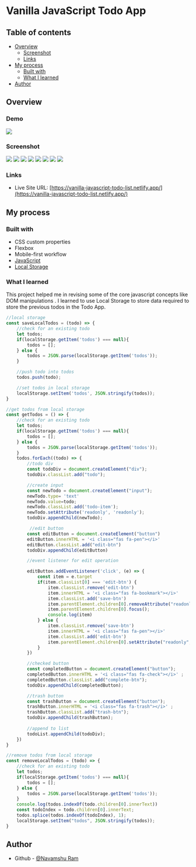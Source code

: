 # Vanilla JavaScript Todo App

## Table of contents

- [Overview](#overview)
  - [Screenshot](#screenshot)
  - [Links](#links)
- [My process](#my-process)
  - [Built with](#built-with)
  - [What I learned](#what-i-learned)
- [Author](#author)



## Overview

### Demo

![](./images/Animation.gif)

### Screenshot
![](./images/img1_desktop.png)
![](./images/img1_mobile.png)
![](./images/img2_desktop.png)
![](./images/img2_mobile.png)
![](./images/img3_desktop.png)
![](./images/img3_mobile.png)
![](./images/img4_desktop.png)
![](./images/img4_mobile.png)

### Links

- Live Site URL: [https://vanilla-javascript-todo-list.netlify.app/](https://vanilla-javascript-todo-list.netlify.app/)

## My process

### Built with

- CSS custom properties
- Flexbox
- Mobile-first workflow
- [JavaScript](https://www.javascript.com/)
- [Local Storage](https://developer.mozilla.org/en-US/docs/Web/API/Window/localStorage)
### What I learned

This project helped me in revising some of the core javascript concepts like DOM manipulations . I learned to use Local Storage to store data required to store the previous todos in the Todo App.

```js
//local storage
const saveLocalTodos = (todo) => {
    //check for an existing todo
    let todos;
    if(localStorage.getItem('todos') === null){
        todos = [];
    } else {
        todos = JSON.parse(localStorage.getItem('todos'));
    }

    //push todo into todos
    todos.push(todo);

    //set todos in local storage
    localStorage.setItem('todos', JSON.stringify(todos));
}

//get todos from local storage 
const getTodos = () => {
    //check for an existing todo
    let todos;
    if(localStorage.getItem('todos') === null){
        todos = [];
    } else {
        todos = JSON.parse(localStorage.getItem('todos'));
    }
    todos.forEach((todo) => {
        //todo div
        const todoDiv = document.createElement("div");
        todoDiv.classList.add("todo");

        //create input
        const newTodo = document.createElement("input");
        newTodo.type= 'text'
        newTodo.value=todo;
        newTodo.classList.add('todo-item');
        newTodo.setAttribute('readonly', 'readonly');
        todoDiv.appendChild(newTodo);

         //edit button
        const editButton = document.createElement("button")
        editButton.innerHTML = '<i class="fas fa-pen"></i>'
        editButton.classList.add("edit-btn")
        todoDiv.appendChild(editButton)

        //event listener for edit operation

        editButton.addEventListener('click', (e) => {
            const item = e.target
            if(item.classList[0] === 'edit-btn') {
                item.classList.remove('edit-btn')
                item.innerHTML = '<i class="fas fa-bookmark"></i>'
                item.classList.add('save-btn')
                item.parentElement.children[0].removeAttribute("readonly")
                item.parentElement.children[0].focus();
                console.log(item)
            } else {
                item.classList.remove('save-btn')
                item.innerHTML = '<i class="fas fa-pen"></i>'
                item.classList.add('edit-btn')
                item.parentElement.children[0].setAttribute("readonly", "readonly")
            }
        })

        //checked button
        const completedButton = document.createElement("button");
        completedButton.innerHTML = '<i class="fas fa-check"></i>' ;
        completedButton.classList.add("complete-btn");
        todoDiv.appendChild(completedButton);

        //trash button
        const trashButton = document.createElement("button");
        trashButton.innerHTML = '<i class="fas fa-trash"></i>' ;
        trashButton.classList.add("trash-btn");
        todoDiv.appendChild(trashButton);
        
        //append to list
        todoList.appendChild(todoDiv);
    })
}

//remove todos from local storage 
const removeLocalTodos = (todo) => {
    //check for an existing todo
    let todos;
    if(localStorage.getItem('todos') === null){
        todos = [];
    } else {
        todos = JSON.parse(localStorage.getItem('todos'));
    }
    console.log(todos.indexOf(todo.children[0].innerText))
    const todoIndex = todo.children[0].innerText;
    todos.splice(todos.indexOf(todoIndex), 1);
    localStorage.setItem("todos", JSON.stringify(todos));
}

```
## Author

- Github - [@Navamshu Ram](https://github.com/navamshuram)





